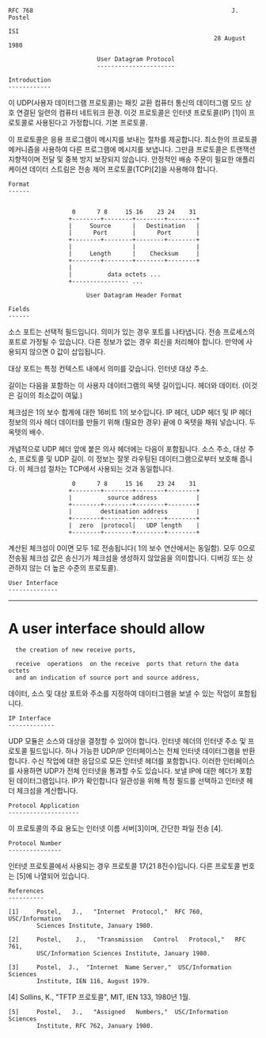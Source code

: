 

```text
RFC 768                                                        J. Postel
                                                                     ISI
                                                          28 August 1980

                         User Datagram Protocol
                         ----------------------

Introduction
------------
```

이 UDP\(사용자 데이터그램 프로토콜\)는
패킷 교환 컴퓨터 통신의 데이터그램 모드
상호 연결된 일련의 컴퓨터 네트워크 환경. 이것
프로토콜은 인터넷 프로토콜\(IP\) \[1\]이 프로토콜로 사용된다고 가정합니다.
기본 프로토콜.

이 프로토콜은 응용 프로그램이 메시지를 보내는 절차를 제공합니다.
최소한의 프로토콜 메커니즘을 사용하여 다른 프로그램에 메시지를 보냅니다. 그만큼
프로토콜은 트랜잭션 지향적이며 전달 및 중복 방지
보장되지 않습니다. 안정적인 배송 주문이 필요한 애플리케이션
데이터 스트림은 전송 제어 프로토콜\(TCP\)\[2\]을 사용해야 합니다.

```text
Format
------

                                    
                  0      7 8     15 16    23 24    31  
                 +--------+--------+--------+--------+ 
                 |     Source      |   Destination   | 
                 |      Port       |      Port       | 
                 +--------+--------+--------+--------+ 
                 |                 |                 | 
                 |     Length      |    Checksum     | 
                 +--------+--------+--------+--------+ 
                 |                                     
                 |          data octets ...            
                 +---------------- ...                 

                      User Datagram Header Format

Fields
------
```

소스 포트는 선택적 필드입니다. 의미가 있는 경우 포트를 나타냅니다.
전송 프로세스의 포트로 가정될 수 있습니다.
다른 정보가 없는 경우 회신을 처리해야 합니다. 만약에
사용되지 않으면 0 값이 삽입됩니다.

대상 포트는 특정 컨텍스트 내에서 의미를 갖습니다.
인터넷 대상 주소.

길이는 다음을 포함하는 이 사용자 데이터그램의 옥텟 길이입니다.
헤더와 데이터. \(이것은 길이의 최소값이
여덟.\)

체크섬은 1의 보수 합계에 대한 16비트 1의 보수입니다.
IP 헤더, UDP 헤더 및 IP 헤더 정보의 의사 헤더
데이터를 만들기 위해 \(필요한 경우\) 끝에 0 옥텟을 채워 넣습니다.
두 옥텟의 배수.

개념적으로 UDP 헤더 앞에 붙은 의사 헤더에는 다음이 포함됩니다.
소스 주소, 대상 주소, 프로토콜 및 UDP
길이. 이 정보는 잘못 라우팅된 데이터그램으로부터 보호해 줍니다.
이 체크섬 절차는 TCP에서 사용되는 것과 동일합니다.

```text
                  0      7 8     15 16    23 24    31 
                 +--------+--------+--------+--------+
                 |          source address           |
                 +--------+--------+--------+--------+
                 |        destination address        |
                 +--------+--------+--------+--------+
                 |  zero  |protocol|   UDP length    |
                 +--------+--------+--------+--------+
```

계산된 체크섬이 0이면 모두 1로 전송됩니다\(
1의 보수 연산에서는 동일함\). 모두 0으로 전송됨
체크섬 값은 송신기가 체크섬을 생성하지 않았음을 의미합니다.
디버깅 또는 상관하지 않는 더 높은 수준의 프로토콜\).

```text
User Interface
--------------
```

---
# **A user interface should allow**

```text
  the creation of new receive ports,

  receive  operations  on the receive  ports that return the data octets
  and an indication of source port and source address,
```

데이터, 소스 및 대상 포트와 주소를 지정하여 데이터그램을 보낼 수 있는 작업이 포함됩니다.

```text
IP Interface
-------------
```

UDP 모듈은 소스와 대상을 결정할 수 있어야 합니다.
인터넷 헤더의 인터넷 주소 및 프로토콜 필드입니다. 하나
가능한 UDP/IP 인터페이스는 전체 인터넷 데이터그램을 반환합니다.
수신 작업에 대한 응답으로 모든 인터넷 헤더를 포함합니다.
이러한 인터페이스를 사용하면 UDP가 전체 인터넷을 통과할 수도 있습니다.
보낼 IP에 대한 헤더가 포함된 데이터그램입니다. IP가 확인합니다
일관성을 위해 특정 필드를 선택하고 인터넷 헤더 체크섬을 계산합니다.

```text
Protocol Application
--------------------
```

이 프로토콜의 주요 용도는 인터넷 이름 서버\[3\]이며,
간단한 파일 전송 \[4\].

```text
Protocol Number
---------------
```

인터넷 프로토콜에서 사용되는 경우 프로토콜 17\(21 8진수\)입니다.
다른 프로토콜 번호는 \[5\]에 나열되어 있습니다.

```text
References
----------

[1]     Postel,   J.,   "Internet  Protocol,"  RFC 760,  USC/Information
        Sciences Institute, January 1980.

[2]     Postel,    J.,   "Transmission   Control   Protocol,"   RFC 761,
        USC/Information Sciences Institute, January 1980.

[3]     Postel,  J.,  "Internet  Name Server,"  USC/Information Sciences
        Institute, IEN 116, August 1979.
```

\[4\] Sollins, K., "TFTP 프로토콜", MIT, IEN 133, 1980년 1월.

```text
[5]     Postel,   J.,   "Assigned   Numbers,"  USC/Information  Sciences
        Institute, RFC 762, January 1980.
```